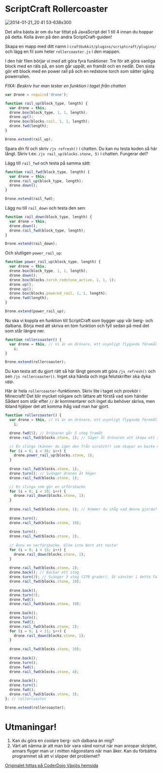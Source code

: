 # ScriptCraft Rollercoaster
![2014-01-21_20 41 53-638x300](https://cloud.githubusercontent.com/assets/4598641/6439957/a7369d8c-c0d8-11e4-8420-7298200a9410.png)

Det allra bästa är om du har tittat på JavaScript del 1 till 4 innan du hoppar på detta. Kolla även på den andra ScriptCraft-guiden!

Skapa en mapp med ditt namn i <code>craftbukkit/plugins/scriptcraft/plugins/</code> och lägg en fil som heter
<code>rollercoaster.js</code> i den mappen.

I den här filen börjar vi med att göra fyra funktioner. Tre för att göra vanliga block med en räls på, en som går uppåt, en framåt och en nedåt. Den sista gör ett block med en power rail på och en redstone torch som sätter igång powerrailen.

*FIXA: Beskriv hur man testar en funktion i taget från chatten*

```javascript
var Drone = require('drone');

function rail_up(block_type, length) {
  var drone = this;
  drone.box(block_type, 1, 1, length);
  drone.up();
  drone.box(blocks.rail, 1, 1, length);
  drone.fwd(length);
}

Drone.extend(rail_up);
```
Spara din fil och skriv `/js refresh()` i chatten. Du kan nu testa koden så här långt. Skriv t.ex. `/js rail_up(blocks.stone, 5)` i chatten. Fungerar det?

Lägg till `rail_fwd` och testa på samma sätt:
```javascript
function rail_fwd(block_type, length) {
  var drone = this;
  drone.rail_up(block_type, length);
  drone.down();
}

Drone.extend(rail_fwd);
```

Lägg nu till `rail_down` och testa den sen:
```javascript
function rail_down(block_type, length) {
  var drone = this;
  drone.down();
  drone.rail_fwd(block_type, length);
}

Drone.extend(rail_down);
```

Och slutligen `power_rail_up`:
```javascript
function power_rail_up(block_type, length) {
  var drone = this;
  drone.box(block_type, 1, 1, length);
  drone.down();
  drone.box(blocks.torch_redstone_active, 1, 1, 1);
  drone.up();
  drone.up();
  drone.box(blocks.powered_rail, 1, 1, length);
  drone.fwd(length);
}

Drone.extend(power_rail_up);
```

Nu ska vi koppla en funktion till ScriptCraft som bygger upp vår berg- och dalbana. Börja med att skriva en tom funktion och fyll sedan på med det som står längre ner.

```javascript
function rollercoaster() {
  var drone = this, // Vi är en drönare, ett osynligt flygande föremål i ScriptCraft som sätter ut block
    i;
} 

Drone.extend(rollercoaster);
```

Du kan testa att du gjort rätt så här långt genom att göra `/js refresh()` och sen `/js rollercoaster()`. Inget ska hända och inga felutskrifter ska dyka upp.

Här är hela `rollercoaster`-funktionen. Skriv lite i taget och provkör i Minecraft! Det blir mycket roligare och lättare att förstå vad som händer Sådant som står efter `//` är kommentarer och inget du behöver skriva, men ibland hjälper det att komma ihåg vad man har gjort.

```javascript
function rollercoaster() {
  var drone = this, // Vi är en drönare, ett osynligt flygande föremål i ScriptCraft som sätter ut block
    i;

  drone.fwd(5); // Drönaren går 5 steg framåt
  drone.rail_fwd(blocks.stone, 1); // Säger åt drönaren att skapa ett stenblock med räls på

  // En slinga (känner du igen den från scratch?) som skapar en backe med power rails
  for (i = 0; i < 36; i++) {
    drone.power_rail_up(blocks.stone, 1);
  }
 
  drone.rail_fwd(blocks.stone, 1);
  drone.turn(); // Svänger dronen åt höger
  drone.rail_fwd(blocks.stone, 1);

  // En slinga som gör en utförsbacke
  for (i = 0; i < 10; i++) {
    drone.rail_down(blocks.stone, 1);
  }
 
  drone.rail_fwd(blocks.stone, 1); // Kommer du ihåg vad denna gjorde?
 
  drone.turn();
  drone.rail_fwd(blocks.stone, 10);
 
  drone.turn();
  drone.rail_fwd(blocks.stone, 2);
 
  // Ännu en nerförsbacke. Glöm inte bort att testa!
  for (i = 0; i < 15; i++) {
    drone.rail_down(blocks.stone, 1);
  }
 
  drone.rail_fwd(blocks.stone, 2);
  drone.back(); // Backar ett steg
  drone.turn(3); // Svänger 3 steg (270 grader), åt vänster i detta fallet
  drone.rail_fwd(blocks.stone, 10);
 
  drone.back();
  drone.turn(3);
  drone.fwd();
  drone.rail_fwd(blocks.stone, 10);
 
  drone.back();
  drone.turn();
  drone.fwd();
  drone.rail_fwd(blocks.stone, 2);
  for (i = 0; i < 11; i++) {
    drone.rail_down(blocks.stone, 1);
  }
 
  drone.rail_fwd(blocks.stone, 10);
 
  drone.back();
  drone.turn();
  drone.fwd();
  drone.rail_fwd(blocks.stone, 4);
 
  drone.back();
  drone.turn();
  drone.fwd();
  drone.rail_fwd(blocks.stone, 3);
}; // rollercoaster

Drone.extend(rollercoaster);
```

# Utmaningar!
1. Kan du göra en coolare berg- och dalbana än mig?
1. Värt att nämna är att man bör vara vänd norrut när man anropar skriptet, annars flyger man ur i mitten någonstans när man åker. Kan du förbättra programmet så att vi slipper det problemet?

[Originalet hittas på CoderDojo Växjös hemsida](http://vaxjo.coderdojo.se/experiment/scriptcraft-rollercoaster/)
